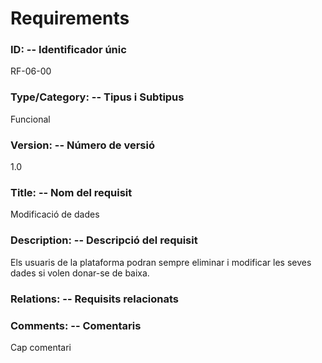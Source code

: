# Requirements

### ID: -- Identificador únic

RF-06-00

### Type/Category: -- Tipus i Subtipus

Funcional

### Version: -- Número de versió

1.0

### Title: -- Nom del requisit

Modificació de dades 

### Description: -- Descripció del requisit

 Els usuaris de la plataforma podran sempre eliminar i modificar les seves dades si
volen donar-se de baixa.


### Relations: -- Requisits relacionats



### Comments: -- Comentaris

Cap comentari
